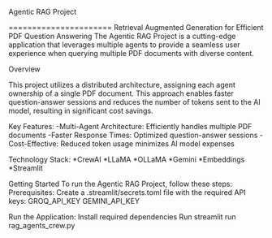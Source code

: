 Agentic RAG Project

======================
Retrieval Augmented Generation for Efficient PDF Question Answering
The Agentic RAG Project is a cutting-edge application that leverages multiple agents to provide a seamless user 
experience when querying multiple PDF documents with diverse content.

Overview

This project utilizes a distributed architecture, assigning each agent ownership of a single PDF document. 
This approach enables faster question-answer sessions and reduces the number of tokens sent to the AI model, 
resulting in significant cost savings.

Key Features:
    -Multi-Agent Architecture: Efficiently handles multiple PDF documents
    -Faster Response Times: Optimized question-answer sessions
    -Cost-Effective: Reduced token usage minimizes AI model expenses


Technology Stack:
    *CrewAI
    *LLaMA
    *OLLaMA
    *Gemini
    *Embeddings
    *Streamlit


Getting Started
To run the Agentic RAG Project, follow these steps:
Prerequisites:
    Create a .streamlit/secrets.toml file with the required API keys:
    GROQ_API_KEY 
    GEMINI_API_KEY 


Run the Application:
    Install required dependencies
    Run streamlit run rag_agents_crew.py

     
